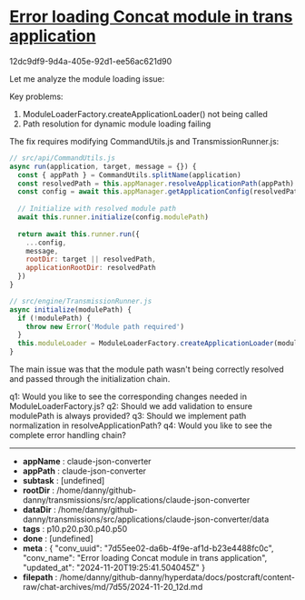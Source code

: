 # [Error loading Concat module in trans application](https://claude.ai/chat/7d55ee02-da6b-4f9e-af1d-b23e4488fc0c)

12dc9df9-9d4a-405e-92d1-ee56ac621d90

 Let me analyze the module loading issue:

Key problems:
1. ModuleLoaderFactory.createApplicationLoader() not being called
2. Path resolution for dynamic module loading failing

The fix requires modifying CommandUtils.js and TransmissionRunner.js:

```javascript
// src/api/CommandUtils.js
async run(application, target, message = {}) {
  const { appPath } = CommandUtils.splitName(application)
  const resolvedPath = this.appManager.resolveApplicationPath(appPath)
  const config = await this.appManager.getApplicationConfig(resolvedPath)
  
  // Initialize with resolved module path
  await this.runner.initialize(config.modulePath)
  
  return await this.runner.run({
    ...config,
    message,
    rootDir: target || resolvedPath,
    applicationRootDir: resolvedPath
  })
}
```

```javascript
// src/engine/TransmissionRunner.js 
async initialize(modulePath) {
  if (!modulePath) {
    throw new Error('Module path required')
  }
  this.moduleLoader = ModuleLoaderFactory.createApplicationLoader(modulePath)
}
```

The main issue was that the module path wasn't being correctly resolved and passed through the initialization chain.

q1: Would you like to see the corresponding changes needed in ModuleLoaderFactory.js?
q2: Should we add validation to ensure modulePath is always provided?
q3: Should we implement path normalization in resolveApplicationPath?
q4: Would you like to see the complete error handling chain?

---

* **appName** : claude-json-converter
* **appPath** : claude-json-converter
* **subtask** : [undefined]
* **rootDir** : /home/danny/github-danny/transmissions/src/applications/claude-json-converter
* **dataDir** : /home/danny/github-danny/transmissions/src/applications/claude-json-converter/data
* **tags** : p10.p20.p30.p40.p50
* **done** : [undefined]
* **meta** : {
  "conv_uuid": "7d55ee02-da6b-4f9e-af1d-b23e4488fc0c",
  "conv_name": "Error loading Concat module in trans application",
  "updated_at": "2024-11-20T19:25:41.504045Z"
}
* **filepath** : /home/danny/github-danny/hyperdata/docs/postcraft/content-raw/chat-archives/md/7d55/2024-11-20_12d.md